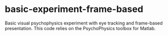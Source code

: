 # basic-experiment-frame-based
Basic visual psychophysics experiment with eye tracking and frame-based presentation.
This code relies on the PsychoPhysics toolbox for Matlab.
